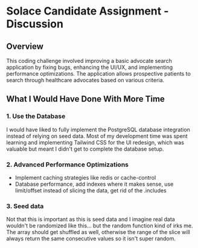 # Solace Candidate Assignment - Discussion

## Overview

This coding challenge involved improving a basic advocate search application by fixing bugs, enhancing the UI/UX, and implementing performance optimizations. The application allows prospective patients to search through healthcare advocates based on various criteria.

## What I Would Have Done With More Time

### 1. Use the Database

I would have liked to fully implement the PostgreSQL database integration instead of relying on seed data. Most of my development time was spent learning and implementing Tailwind CSS for the UI redesign, which was valuable but meant I didn't get to complete the database setup. 

### 2. Advanced Performance Optimizations

- Implement caching strategies like redis or cache-control
- Database performance, add indexes where it makes sense, use limit/offset instead of slicing the data, get rid of the .includes 

### 3. Seed data

Not that this is important as this is seed data and I imagine real data wouldn't be randomized like this... but the random function kind of irks me. The array should get shuffled as well, otherwise the range of the slice will always return the same consecutive values so it isn't super random. 
